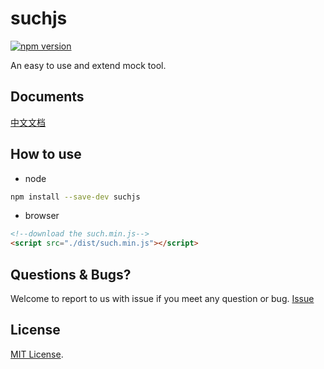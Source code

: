 # suchjs
[![npm version](https://badge.fury.io/js/suchjs.svg)](https://badge.fury.io/js/suchjs)

An easy to use and extend mock tool.

## Documents
[中文文档](https://github.com/suchjs/such/wiki/%E4%B8%AD%E6%96%87%E6%96%87%E6%A1%A3)
## How to use
- node
```bash
npm install --save-dev suchjs
``` 
- browser
```html
<!--download the such.min.js-->
<script src="./dist/such.min.js"></script>
```

## Questions & Bugs?
Welcome to report to us with issue if you meet any question or bug. [Issue](https://github.com/suchjs/such/issues)

## License
[MIT License](./LICENSE).
